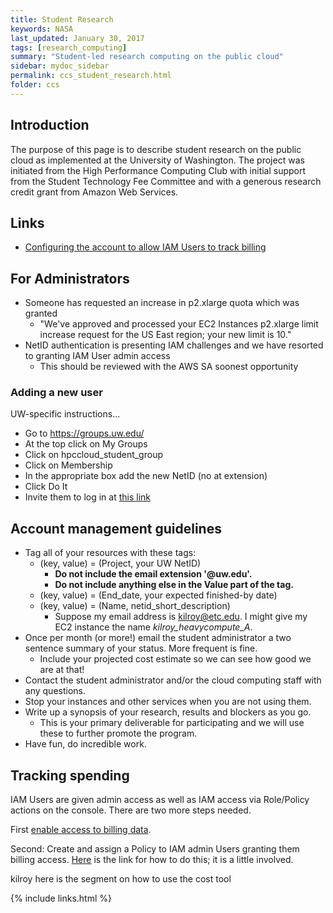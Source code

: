 ```yaml
---
title: Student Research
keywords: NASA
last_updated: January 30, 2017
tags: [research_computing]
summary: "Student-led research computing on the public cloud"
sidebar: mydoc_sidebar
permalink: ccs_student_research.html
folder: ccs
---
```


## Introduction 


The purpose of this page is to describe student research on the public cloud as implemented at the University of Washington.
The project was initiated from the High Performance Computing Club with initial support from the Student Technology Fee Committee
and with a generous research credit grant from Amazon Web Services.


## Links


- [Configuring the account to allow IAM Users to track billing](https://docs.aws.amazon.com/IAM/latest/UserGuide/tutorial_billing.html?icmpid=docs_iam_console#tutorial-billing-step2)


## For Administrators

- Someone has requested an increase in p2.xlarge quota which was granted
  - "We've approved and processed your EC2 Instances p2.xlarge limit increase request for the US East region; your new limit is 10."
- NetID authentication is presenting IAM challenges and we have resorted to granting IAM User admin access
  - This should be reviewed with the AWS SA soonest opportunity


### Adding a new user


UW-specific instructions...


- Go to https://groups.uw.edu/
- At the top click on My Groups
- Click on hpccloud_student_group
- Click on Membership
- In the appropriate box add the new NetID (no at extension)
- Click Do It
- Invite them to log in at [this link](https://idp.u.washington.edu/idp/profile/SAML2/Unsolicited/SSO?providerId=urn:amazon:webservices)


## Account management guidelines


- Tag all of your resources with these tags:
  - (key, value) = (Project, your UW NetID) 
    - **Do not include the email extension '@uw.edu'.**
    - **Do not include anything else in the Value part of the tag.**
  - (key, value) = (End_date, your expected finished-by date) 
  - (key, value) = (Name, netid_short_description) 
    - Suppose my email address is kilroy@etc.edu. I might give my EC2 instance the name *kilroy_heavycompute_A*.
- Once per month (or more!) email the student administrator a two sentence summary of your status. More frequent is fine.
  - Include your projected cost estimate so we can see how good we are at that!
- Contact the student administrator and/or the cloud computing staff with any questions.
- Stop your instances and other services when you are not using them. 
- Write up a synopsis of your research, results and blockers as you go. 
  - This is your primary deliverable for participating and we will use these to further promote the program.
- Have fun, do incredible work.


## Tracking spending


IAM Users are given admin access as well as IAM access via Role/Policy actions on the console. There are two more
steps needed. 

First [enable access to billing data](https://docs.aws.amazon.com/IAM/latest/UserGuide/tutorial_billing.html#tutorial-billing-step1).


Second: Create and assign a Policy to IAM admin Users granting them billing access. 
[Here](https://docs.aws.amazon.com/IAM/latest/UserGuide/tutorial_billing.html?icmpid=docs_iam_console#tutorial-billing-step2)
is the link for how to do this; it is a little involved. 


kilroy here is the segment on how to use the cost tool


{% include links.html %}

